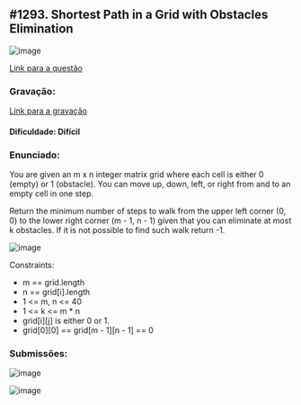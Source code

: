 ## #1293. Shortest Path in a Grid with Obstacles Elimination

![image](https://github.com/user-attachments/assets/7b392b7a-db19-4372-8219-9b2df68c6ae2)

[Link para a questão](https://leetcode.com/problems/shortest-path-in-a-grid-with-obstacles-elimination/description/)

### Gravação:

[Link para a gravação](https://youtu.be/-DA05QW26QQ)

#### Dificuldade: Difícil

### Enunciado:

You are given an m x n integer matrix grid where each cell is either 0 (empty) or 1 (obstacle). You can move up, down, left, or right from and to an empty cell in one step.

Return the minimum number of steps to walk from the upper left corner (0, 0) to the lower right corner (m - 1, n - 1) given that you can eliminate at most k obstacles. If it is not possible to find such walk return -1.

![image](https://github.com/user-attachments/assets/8b2e2513-ed66-4608-b6e7-f905403e7a0d)


Constraints:

- m == grid.length
- n == grid[i].length
- 1 <= m, n <= 40
- 1 <= k <= m * n
- grid[i][j] is either 0 or 1.
- grid[0][0] == grid[m - 1][n - 1] == 0

### Submissões: 

![image](https://github.com/user-attachments/assets/8c2a6800-84d2-4804-9d10-f1cf42534eb6)

![image](https://github.com/user-attachments/assets/c4646533-74b6-4a9f-b1d5-68685defe46c)



